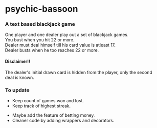 # psychic-bassoon
### A text based blackjack game 

One player and one dealer play out a set of blackjack games.  
You bust when you hit 22 or more.  
Dealer must deal himself till his card value is atleast 17.  
Dealer busts when he too reaches 22 or more.  

#### Disclaimer!!
The dealer's initial drawn card is hidden from the player, only the second deal is known.

### To update
- Keep count of games won and lost.  
- Keep track of highest streak.  
* Maybe add the feature of betting money.  
* Cleaner code by adding wrappers and decorators.  
